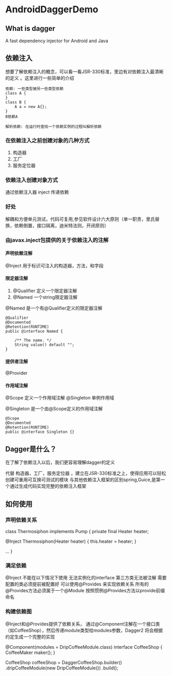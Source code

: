 # AndroidDaggerDemo

## What is dagger
A fast dependency injector for Android and Java

## 依赖注入
想要了解依赖注入的概念，可以看一看JSR-330标准，里边有对依赖注入最清晰的定义
。这里进行一些简单的介绍
```
依赖: 一些类型被另一些类型依赖
class A {
}
class B {
    A a = new A{};
}
B依赖A

解析依赖: 在运行时查找一个依赖实例的过程叫解析依赖
```
### 在依赖注入之前创建对象的几种方式
1.  构造器
2.  工厂
3.  服务定位器

### 依赖注入创建对象方式
通过依赖注入器 inject 传递依赖

### 好处
解耦和方便单元测试，代码可复用,参见软件设计六大原则（单一职责，里氏替换，依赖倒置，接口隔离，迪米特法则，开闭原则）

### 由javax.inject包提供的关于依赖注入的注解
#### 声明依赖注解
@Inject  用于标识可注入的构造器，方法，和字段

#### 限定器注解
1. @Qualifier 定义一个限定器注解
2. @Named 一个string限定器注解

@Named 是一个有@Qualifier定义的限定器注解
```
@Qualifier
@Documented
@Retention(RUNTIME)
public @interface Named {

    /** The name. */
    String value() default "";
}
```

#### 提供者注解
@Provider 

#### 作用域注解
@Scope 定义一个作用域注解
@Singleton 单例作用域

@Singleton 是一个由@Scope定义的作用域注解
```
@Scope
@Documented
@Retention(RUNTIME)
public @interface Singleton {}
```

## Dagger是什么？
在了解了依赖注入以后，我们更容易理解dagger的定义

代替 构造器，工厂，服务定位器 ，建立在JSR-330标准之上，使得应用可以轻松创建可重用可互换可测试的模块
与其他依赖注入框架的区别spring,Guice,是第一个通过生成代码实现完整的依赖注入框架

## 如何使用

### 声明依赖关系

class Thermosiphon implements Pump {
  private final Heater heater;

  @Inject
  Thermosiphon(Heater heater) {
    this.heater = heater;
  }

  ...
}

### 满足依赖

@Inject 不能在以下情况下使用
    无法实例化的interface
    第三方类无法被注解
    需要配置的类必须提前被配置好
可以使用@Provides 来实现依赖关系
所有的@Provides方法必须属于一个@Module
按照惯例@Provides方法以provide前缀命名

### 构建依赖图
@Inject和@Provides提供了依赖关系，
通过@Component注解在一个接口类（如CoffeeShop），然后传递module类型给modules参数，Dagger2 将会根据约定生成一个完整的实现

@Component(modules = DripCoffeeModule.class)
interface CoffeeShop {
  CoffeeMaker maker();
}

CoffeeShop coffeeShop = DaggerCoffeeShop.builder()
    .dripCoffeeModule(new DripCoffeeModule())
    .build();